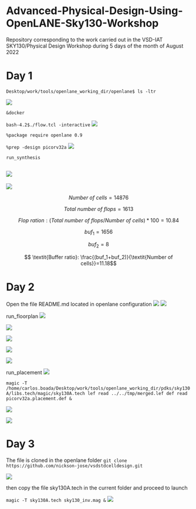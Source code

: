 # Advanced-Physical-Design-Using-OpenLANE-Sky130-Workshop
Repository corresponding to the work carried out in the VSD-IAT SKY130/Physical Design Workshop during 5 days of the month of August 2022

# Day 1

`Desktop/work/tools/openlane_working_dir/openlane$ ls -ltr`

![](Imagenes/Img-2022-08-07-19-15-34.png)


`&docker`

`bash-4.2$./flow.tcl -interactive` 
![](Imagenes/Img-2022-08-07-19-29-15.png)

`%package require openlane 0.9`

`%prep -design picorv32a`
![](Imagenes/Img-2022-08-07-19-51-42.png)

`run_synthesis`

![](Imagenes/Img-2022-08-07-20-37-59.png)
--
![](Imagenes/Img-2022-08-07-20-39-11.png)

$$\textit{Number of cells}=14876$$ 

$$\textit{Total number of flops}=1613$$

$$\textit{Flop ration}:(\textit{Total number of flops}/\textit{Number of cells})*100=10.84$$

$$buf_1=1656$$

$$buf_2=8$$

$$ \textit{Buffer ratio}: \frac{(buf_1+buf_2)}{\textit{Number of cells}}=11.18$$ 

# Day 2

Open the file README.md located in openlane configuration
![](Imagenes/Img-2022-08-07-22-01-03.png)
![](Imagenes/Img-2022-08-07-22-02-58.png)

run_floorplan
![](Imagenes/Img-2022-08-08-00-32-32.png)

![](Imagenes/Img-2022-08-08-00-38-02.png)

![](Imagenes/Img-2022-08-08-01-54-57.png)

![](Imagenes/Img-2022-08-08-02-03-07.png)

![](Imagenes/Img-2022-08-08-02-05-10.png)

run_placement
![](Imagenes/Img-2022-08-08-02-24-04.png)

`magic -T /home/carlos.boada/Desktop/work/tools/openlane_working_dir/pdks/sky130A/libs.tech/magic/sky130A.tech lef read ../../tmp/merged.lef def read picorv32a.placement.def &`


![](Imagenes/Img-2022-08-08-02-34-36.png)

![](Imagenes/Img-2022-08-08-02-38-55.png)
# Day 3

The file is cloned in the openlane folder 
`git clone https://github.com/nickson-jose/vsdstdcelldesign.git`

![](Imagenes/Img-2022-08-07-23-41-12.png)

then copy the file sky130A.tech in the current folder and proceed to launch

`magic -T sky130A.tech sky130_inv.mag &`
![](Imagenes/Img-2022-08-07-23-58-37.png)




